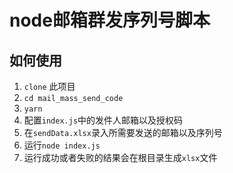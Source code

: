 # node邮箱群发序列号脚本

## 如何使用
1. `clone` 此项目
2. `cd mail_mass_send_code`
3. `yarn`
4. 配置`index.js`中的发件人邮箱以及授权码
5. 在`sendData.xlsx`录入所需要发送的邮箱以及序列号
6. 运行`node index.js`
7. 运行成功或者失败的结果会在根目录生成`xlsx`文件
